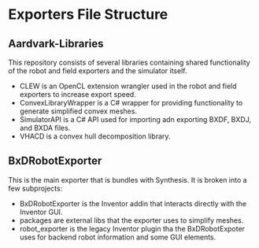 # Exporters File Structure

## Aardvark-Libraries
This repository consists of several libraries containing shared functionality of the robot and field exporters and the simulator itself.
* CLEW is an OpenCL extension wrangler used in the robot and field exporters to increase export speed.
* ConvexLibraryWrapper is a C# wrapper for providing functionality to generate simplified convex meshes.
* SimulatorAPI is a C# API used for importing adn exporting BXDF, BXDJ, and BXDA files.
* VHACD is a convex hull decomposition library.

## BxDRobotExporter
This is the main exporter that is bundles with Synthesis. It is broken into a few subprojects:
* BxDRobotExporter is the Inventor addin that interacts directly with the Inventor GUI.
* packages are external libs that the exporter uses to simplify meshes.
* robot_exporter is the legacy Inventor plugin tha the BxDRobotExpoter uses for backend robot information and some GUI elements.
